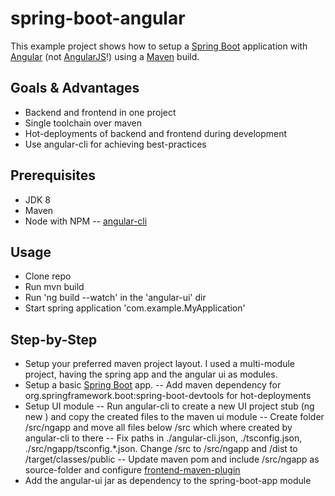 # spring-boot-angular

This example project shows how to setup a [Spring Boot](https://projects.spring.io/spring-boot/) application with [Angular](https://angular.io/) (not [AngularJS](https://angularjs.org/)!) using a [Maven](https://maven.apache.org/) build.


## Goals & Advantages

- Backend and frontend in one project
- Single toolchain over maven
- Hot-deployments of backend and frontend during development
- Use angular-cli for achieving best-practices 


## Prerequisites

- JDK 8
- Maven 
- Node with NPM
-- [angular-cli](https://github.com/angular/angular-cli)


## Usage

- Clone repo
- Run mvn build
- Run 'ng build --watch' in the 'angular-ui' dir
- Start spring application 'com.example.MyApplication'


## Step-by-Step

- Setup your preferred maven project layout. I used a multi-module project, having the spring app and the angular ui as modules.
- Setup a basic [Spring Boot](https://projects.spring.io/spring-boot/) app.
-- Add maven dependency for org.springframework.boot:spring-boot-devtools for hot-deployments
- Setup UI module
-- Run angular-cli to create a new UI project stub (ng new <name>) and copy the created files to the maven ui module
-- Create folder /src/ngapp and move all files below /src which where created by angular-cli to there
-- Fix paths in ./angular-cli.json, ./tsconfig.json, ./src/ngapp/tsconfig.*.json. Change /src to /src/ngapp and /dist to /target/classes/public
-- Update maven pom and include /src/ngapp as source-folder and configure [frontend-maven-plugin](https://github.com/eirslett/frontend-maven-plugin)
- Add the angular-ui jar as dependency to the spring-boot-app module

